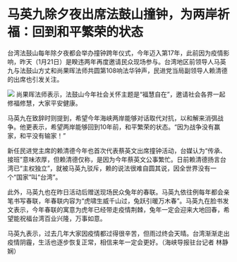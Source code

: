 # 马英九除夕夜出席法鼓山撞钟，为两岸祈福：回到和平繁荣的状态

台湾法鼓山每年除夕夜都会举办撞钟跨年仪式，今年迈入第17年，此前因为疫情影响，昨天（1月21日）是睽违两年再度邀请民众现场参与。台湾地区前领导人马英九与法鼓山方丈和尚果晖法师共圆第108响法华钟声，民进党当局副领导人赖清德的出席也引发关注。

![](https://inews.gtimg.com/newsapp_bt/0/15622671416/1000)
尚果晖法师表示，法鼓山今年社会关怀主题是“福慧自在”，邀请社会各界一起修福修慧，大家平安健康。

马英九在致辞时则提到，希望今年海峡两岸能够对话取代对抗，以和解来消弭战争。他更表示，希望两岸能够回到10年前，和平繁荣的状态。“因为战争没有赢家，和平没有输家！”

新任民进党主席的赖清德今年也首次代表蔡英文出席撞钟活动，台媒认为“传承、接班”意味浓厚，但赖清德仅称，是因为今年蔡英文公事繁忙。日前赖清德扬言台湾已“主权独立”，就被马英九驳斥，赖的说法很难自圆其说，因全世界没有一个“国家”叫“台湾”。

此外，马英九也在昨日活动后赠送现场民众兔年的春联。马英九依往例每年都会亲笔书写春联，年春联内容为“虎啸生威千山过，兔跃引暖万木春”。马英九在脸书发文表示，今年春联的寓意为虎年已经带走疫情荆棘，兔年一定会迎来大地回春，希望能祝福台湾百业兴隆，万事如意。

马英九表示，过去几年大家因疫情都过得很辛苦，但雨过终会天晴。台湾渐渐走出疫情阴霾，生活也逐步恢复正常，相信来年一定会更好。（海峡导报驻台记者 林静娴）

